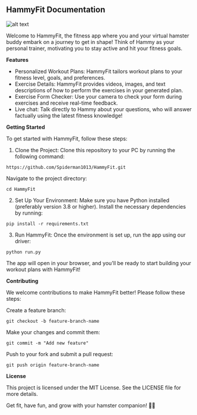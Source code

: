 ## HammyFit Documentation
![alt text](https://github.com/Spiderman1013/Hammy/blob/main/assets/hammy_gifs/hammy-logo.gif)

Welcome to HammyFit, the fitness app where you and your virtual hamster buddy embark on a journey to get in shape! Think of Hammy as your personal trainer, motivating you to stay active and hit your fitness goals.


**Features**

- Personalized Workout Plans: HammyFit tailors workout plans to your fitness level, goals, and preferences. 
- Exercise Details: HammyFit provides videos, images, and text descriptions of how to perform the exercises in your generated plan.
- Exercise Form Checker: Use your camera to check your form during exercises and receive real-time feedback.
- Live chat: Talk directly to Hammy about your questions, who will answer factually using the latest fitness knowledge!


**Getting Started**

To get started with HammyFit, follow these steps:

1. Clone the Project:
Clone this repository to your PC by running the following command:
```
https://github.com/Spiderman1013/HammyFit.git
```
Navigate to the project directory:
```
cd HammyFit
```
2. Set Up Your Environment:
Make sure you have Python installed (preferably version 3.8 or higher).
Install the necessary dependencies by running:
```
pip install -r requirements.txt
```
3. Run HammyFit:
Once the environment is set up, run the app using our driver:
```
python run.py
```
The app will open in your browser, and you'll be ready to start building your workout plans with HammyFit!


**Contributing** 

We welcome contributions to make HammyFit better! Please follow these steps:

Create a feature branch:
```
git checkout -b feature-branch-name
```
Make your changes and commit them:
```
git commit -m "Add new feature"
```
Push to your fork and submit a pull request:
```
git push origin feature-branch-name
```

**License**

This project is licensed under the MIT License. See the LICENSE file for more details.

Get fit, have fun, and grow with your hamster companion! 🐹💪
